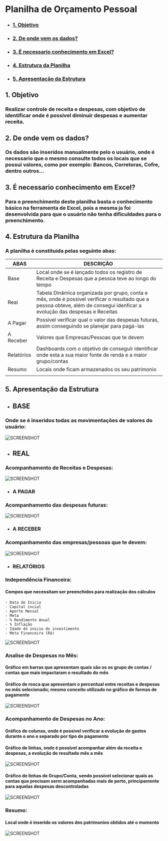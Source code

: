 
# Planilha de Orçamento Pessoal

- ### [1. Objetivo](#Link1)
- ### [2. De onde vem os dados?](#Link2)
- ### [3. É necessario conhecimento em Excel?](#Link3)
- ### [4. Estrutura da Planilha](#Link4)
- ### [5. Apresentação da Estrutura](#Link5)

  
  
<a id="link1"></a>
## 1. Objetivo 
### Realizar controle de receita e despesas, com objetivo de identificar onde é possivel diminuir despesas e aumentar receita.

<a id="link2"></a>
## 2. De onde vem os dados?
### Os dados são inseridos manualmente pelo o usuário, onde é necessario que o mesmo consulte todos os locais que se possui valores, como por exemplo: Bancos, Corretoras, Cofre, dentro outros...

<a id="link3"></a>
## 3. É necessario conhecimento em Excel?
### Para o preenchimento deste planilha basta o conhecimento básico na ferramenta de Excel, pois a mesma ja foi desenvolvida para que o usuário não tenha dificuldades para o preenchimento.

<a id="link4"></a>
## 4. Estrutura da Planilha
### A planilha é constituida pelas seguinte abas:  

|ABAS|DESCRIÇÃO|
|--- | -------|
|Base | Local onde se é lançado todos os registro de Receita e Despesas que a pessoa teve ao longo do tempo|
|Real | Tabela Dinâmica organizada por grupo, conta e mês, onde é possivel verificar o resultado que a pessoa obteve, além de consegui idenficar a evolução das despesas e Receitas
|A Pagar | Possivel verificar qual o valor das despesas futuras, assim conseguindo se planejar para pagá-las
|A Receber | Valores que Empresas/Pessoas que te devem
|Relatórios | Dashboards com o objetivo de conseguir identificar onde esta a sua maior fonte de renda e a maior grupo/contas
|Resumo | Locais onde ficam armazenados os seu patrimonio
| |

<a id="link5"></a>
## 5. Apresentação da Estrutura

- ## BASE
### Onde se é inseridos todas as movimentações de valores do usuário:
![SCREENSHOT](/Imagens/BASE.jpg)  

- ## REAL
### Acompanhamento de Receitas e Despesas:
![SCREENSHOT](/Imagens/Analise_Despesas.jpg)  

- ### A PAGAR
### Acompanhamento das despesas futuras:
![SCREENSHOT](/Imagens/Contas_pagar.jpg)  

- ### A RECEBER
### Acompanhamento das empresas/pessoas que te devem:
![SCREENSHOT](/Imagens/Contas_receber.jpg) 

- ### RELATÓRIOS
### Independência Financeira:
#### Compos que necessitam ser preenchidos para realização dos cálculos
    - Data de Inicio
    - Capital incial
    - Aporte Mensal
    - Meta
    - % Rendimento Anual
    - % Inflação
    - Idade do inicio do investimento
    - Meta Financeira (R$)
![SCREENSHOT](/Imagens/Independencia_financeira.jpg) 

### Analise de Despesas no Mês:
#### Gráfico em barras que apresentam quais são os os grupo de contas / contas que mais impactaram o resultado do mês
#### Gráfico de rosca que apresentam o percentual entre receitas e despesas no mês selecionado; mesmo conceito utilizado no gráfico de formas de pagamento
![SCREENSHOT](/Imagens/Analise_mes.jpg) 

### Acompanhamento de Despesas no Ano:
#### Gráfico de colunas, onde é possivel verificar a evolução de gastos durante o ano e separado por tipo de pagamento
#### Gráfico de linhas, onde é possivel acompanhar além da receita e despesas, a evolução do resultado mês a mês
![SCREENSHOT](/Imagens/Acompanhamento_1.jpg) 

#### Gráfico de linhas de Grupo/Conta, sendo possivel selecionar quais as contas que precisam serm acompanhadas mais de perto, principamente para aquelas despesas descontroladas
![SCREENSHOT](/Imagens/Acompanhamento_2.jpg) 

### Resumo:
#### Local onde é inserido os valores dos patrimonios obtidos até o momento
![SCREENSHOT](/Imagens/RESUMO.jpg) 